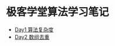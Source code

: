 # 极客学堂算法学习笔记
- [Day1 算法复杂度](./algorithm/Day1/complexity.md)
- [Day2 数组去重](./algorithm/Day2/解题思路.md)

